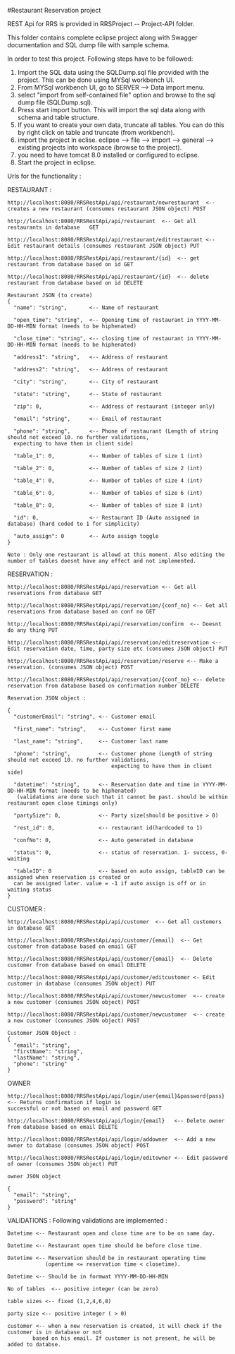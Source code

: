 #Restaurant Reservation project

REST Api for RRS is provided in RRSProject -- Project-API folder.

This folder contains complete eclipse project along with Swagger documentation and SQL dump file with sample schema.

In order to test this project. Following steps have to be followed:

1. Import the SQL data using the SQLDump.sql file provided with the project. This can be done using MYSql workbench UI.
2. From MYSql workbench UI, go to SERVER --> Data import menu.
3. select "import from self-contained file" option and browse to the sql dump file (SQLDump.sql).
4. Press start import button. This will import the sql data along with schema and table structure.
5. If you want to create your own data, truncate all tables. You can do this by right click on table and truncate (from workbench).
6. import the project in eclise. eclipse --> file --> import --> general --> existing projects into workspace (browse to the project).
7. you need to have tomcat 8.0 installed or configured to eclipse.
8. Start the project in eclipse.


Urls for the functionality :

RESTAURANT :

    http://localhost:8080/RRSRestApi/api/restaurant/newrestaurant  <-- creates a new restaurant (consumes restaurant JSON object) POST
    
    http://localhost:8080/RRSRestApi/api/restaurant  <-- Get all restaurants in database   GET
    
    http://localhost:8080/RRSRestApi/api/restaurant/editrestaurant <-- Edit restaurant details (consumes restaurant JSON object) PUT
    
    http://localhost:8080/RRSRestApi/api/restaurant/{id}  <-- get restaurant from database based on id GET
    
    http://localhost:8080/RRSRestApi/api/restaurant/{id}  <-- delete restaurant from database based on id DELETE
    
    Restaurant JSON (to create)
    {
      "name": "string",       <-- Name of restaurant
      
      "open_time": "string",  <-- Opening time of restaurant in YYYY-MM-DD-HH-MIN format (needs to be hiphenated)
      
      "close_time": "string", <-- closing time of restaurant in YYYY-MM-DD-HH-MIN format (needs to be hiphenated)
      
      "address1": "string",   <-- Address of restaurant
      
      "address2": "string",   <-- Address of restaurant
      
      "city": "string",       <-- City of restaurant
      
      "state": "string",      <-- State of restaurant
      
      "zip": 0,               <-- Address of restaurant (integer only)
      
      "email": "string",      <-- Email of restaurant
      
      "phone": "string",      <-- Phone of restaurant (Length of string should not exceed 10. no further validations, 
      expecting to have then in client side)
      
      "table_1": 0,           <-- Number of tables of size 1 (int)
      
      "table_2": 0,           <-- Number of tables of size 2 (int)
      
      "table_4": 0,           <-- Number of tables of size 4 (int)
      
      "table_6": 0,           <-- Number of tables of size 6 (int)
      
      "table_8": 0,           <-- Number of tables of size 8 (int)
      
      "id": 0,                <-- Restaurant ID (Auto assigned in database) (hard coded to 1 for simplicity)
      
      "auto_assign": 0        <-- Auto assign toggle
    }

    Note : Only one restaurant is allowd at this moment. Also editing the number of tables doesnt have any effect and not implemented.
    
RESERVATION :
    
    http://localhost:8080/RRSRestApi/api/reservation <-- Get all reservations from database GET
    
    http://localhost:8080/RRSRestApi/api/reservation/{conf_no} <-- Get all reservations from database based on conf no GET
    
    http://localhost:8080/RRSRestApi/api/reservation/confirm  <-- Doesnt do any thing PUT
    
    http://localhost:8080/RRSRestApi/api/reservation/editreservation <-- Edit reservation date, time, party size etc (consumes JSON object) PUT
    
    http://localhost:8080/RRSRestApi/api/reservation/reserve <-- Make a reservation. (consumes JSON object) POST
    
    http://localhost:8080/RRSRestApi/api/reservation/{conf_no} <-- delete reservation from database based on confirmation number DELETE
    
    Reservation JSON object :
    
    {
      "customerEmail": "string", <-- Customer email
      
      "first_name": "string",    <-- Customer first name
      
      "last_name": "string",     <-- Customer last name
      
      "phone": "string",         <-- Customer phone (Length of string should not exceed 10. no further validations,
                                     expecting to have then in client side)
      
      "datetime": "string",      <-- Reservation date and time in YYYY-MM-DD-HH-MIN format (needs to be hiphenated) 
       (validations are done such that it cannot be past. should be within restaurant open close timings only)
      
      "partySize": 0,            <-- Party size(should be positive > 0) 
      
      "rest_id": 0,              <-- restaurant id(hardcoded to 1)
      
      "confNo": 0,               <-- Auto generated in database
      
      "status": 0,               <-- status of reservation. 1- success, 0- waiting
      
      "tableID": 0               <-- based on auto assign, tableID can be assigned when reservation is created or 
      can be assigned later. value = -1 if auto assign is off or in waiting status
    }
    
CUSTOMER :

    http://localhost:8080/RRSRestApi/api/customer  <-- Get all customers in database GET
    
    http://localhost:8080/RRSRestApi/api/customer/{email}  <-- Get customer from database based on email GET
    
    http://localhost:8080/RRSRestApi/api/customer/{email}  <-- Delete customer from database based on email DELETE
    
    http://localhost:8080/RRSRestApi/api/customer/editcustomer <- Edit customer in database (consumes JSON object) PUT
    
    http://localhost:8080/RRSRestApi/api/customer/newcustomer  <-- create a new customer (consumes JSON object) POST
    
    http://localhost:8080/RRSRestApi/api/customer/newcustomer  <-- create a new customer (consumes JSON object) POST
    
    Customer JSON Object :
    {
      "email": "string",
      "firstName": "string",
      "lastName": "string",
      "phone": "string"
    }

OWNER

    http://localhost:8080/RRSRestApi/api/login/user{email}&password{pass}  <-- Returns confirmation if login is 
    successful or not based on email and password GET
    
    http://localhost:8080/RRSRestApi/api/login/{email}   <-- Delete owner from database based on email DELETE
    
    http://localhost:8080/RRSRestApi/api/login/addowner  <-- Add a new owner to database (consumes JSON object) POST
    
    http://localhost:8080/RRSRestApi/api/login/editowner <-- Edit password of owner (consumes JSON object) PUT
    
    owner JSON object
    
    {
      "email": "string",
      "password": "string"
    }

VALIDATIONS :
    Following validations are implemented :

    Datetime <-- Restaurant open and close time are to be on same day.

    Datetime <-- Restaurant open time should be before close time.

    Datetime <-- Reservation should be in restaurant operating time 
                (opentime <= reservation time < closetime).
                
    Datetime <-- Should be in formwat YYYY-MM-DD-HH-MIN

    No of tables  <-- positive integer (can be zero)

    table sizes <-- fixed (1,2,4,6,8)

    party size <-- positive integer ( > 0)

    customer <-- when a new reservation is created, it will check if the customer is in database or not 
            based on his email. If customer is not present, he will be added to databse.